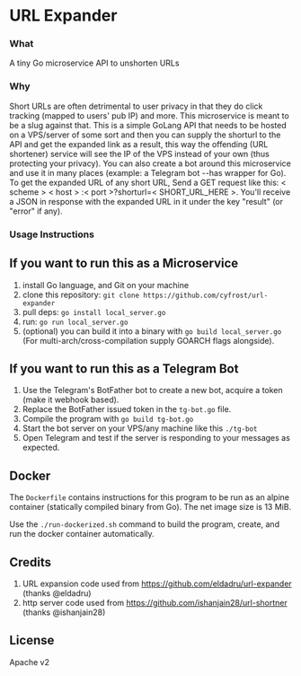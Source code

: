 # URL Expander

### What
A tiny Go microservice API to unshorten URLs

### Why
Short URLs are often detrimental to user privacy in that they do click tracking (mapped to users' pub IP) and more. This microservice is meant to be a slug against that. This is a simple GoLang API that needs to be hosted on a VPS/server of some sort and then you can supply the shorturl to the API and get the expanded link as a result, this way the offending (URL shortener) service will see the IP of the VPS instead of your own (thus protecting your privacy). You can also create a bot around this microservice and use it in many places (example: a Telegram bot --has wrapper for Go). To get the expanded URL of any short URL, Send a GET request like this: < scheme > < host > :< port >?shorturl=< SHORT_URL_HERE >. You'll receive a JSON in response with the expanded URL in it under the key "result" (or "error" if any).

### Usage Instructions

## If you want to run this as a Microservice

1. install Go language, and Git on your machine
2. clone this repository: `git clone https://github.com/cyfrost/url-expander`
3. pull deps: `go install local_server.go`
4. run: `go run local_server.go`
5. (optional) you can build it into a binary with `go build local_server.go` (For multi-arch/cross-compilation supply GOARCH flags alongside).

## If you want to run this as a Telegram Bot

1. Use the Telegram's BotFather bot to create a new bot, acquire a token (make it webhook based).
2. Replace the BotFather issued token in the `tg-bot.go` file.
3. Compile the program with `go build tg-bot.go`
4. Start the bot server on your VPS/any machine like this `./tg-bot`
5. Open Telegram and test if the server is responding to your messages as expected.

## Docker

The `Dockerfile` contains instructions for this program to be run as an alpine container (statically compiled binary from Go). The net image size is 13 MiB.

Use the `./run-dockerized.sh` command to build the program, create, and run the docker container automatically.

## Credits

1. URL expansion code used from https://github.com/eldadru/url-expander (thanks @eldadru)
2. http server code used from https://github.com/ishanjain28/url-shortner (thanks @ishanjain28)

## License

Apache v2
